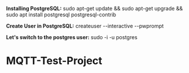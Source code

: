 **Installing PostgreSQL:**
sudo apt-get update && sudo apt-get upgrade && sudo apt install postgresql postgresql-contrib

**Create User in PostgreSQL:**
createuser --interactive --pwprompt

**Let's switch to the postgres user:**
sudo -i -u postgres

# MQTT-Test-Project
